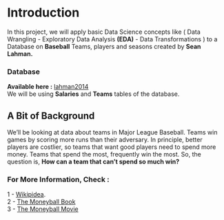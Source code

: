 # Introduction 
In this project, we will apply basic Data Science concepts like ( Data Wrangling - Exploratory Data Analysis __(EDA)__ - Data Transformations ) to a Database on __Baseball__ Teams, players and seasons created by __Sean Lahman.__ <br> 

### Database
__Available here :__ [lahman2014](https://github.com/jknecht/baseball-archive-sqlite/raw/master/lahman2014.sqlite) <br>
We will be using __Salaries__ and __Teams__ tables of the database.

## A Bit of Background 
We’ll be looking at data about teams in Major League Baseball. Teams win games by scoring more runs than their adversary. In principle, better players are costlier, so teams that want good players need to spend more money. Teams that spend the most, frequently win the most. So, the question is, __How can a team that can’t spend so much win?__

### For More Information, __Check__ :
1 - [Wikipidea](https://en.wikipedia.org/wiki/Moneyball). <br>
2 - [The Moneyball Book](https://www.amazon.com/Moneyball-The-Winning-Unfair-Game/dp/0393324818) <br>
3 - [The Moneyball Movie](https://www.imdb.com/title/tt1210166/) <br>

